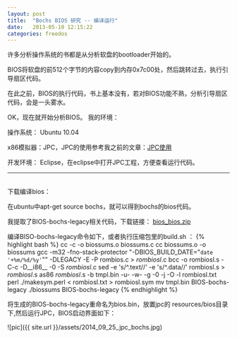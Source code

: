 ```yaml
---
layout: post
title:  "Bochs BIOS 研究 -- 编译运行"
date:   2013-05-10 12:15:22
categories: freedos
---
```

许多分析操作系统的书都是从分析软盘的bootloader开始的。

BIOS将软盘的前512个字节的内容copy到内存0x7c00处，然后跳转过去，执行引导扇区代码。

在此之前，BIOS的执行代码，书上基本没有，若对BIOS功能不熟，分析引导扇区代码，会是一头雾水。

OK，现在就开始分析BIOS。
我的环境：

操作系统：  Ubuntu 10.04

x86模拟器：JPC，JPC的使用参考我之前的文章：<a href="/jpc/2013/04/25/jpc.html">JPC使用</a>

开发环境： Eclipse，在eclipse中打开JPC工程，方便查看运行代码。

-------------------------------------------------
<br>
下载编译bios：

在ubuntu中apt-get source bochs，就可以得到bochs的bios代码。

我提取了BIOS-bochs-legacy相关代码，下载链接： <a href="http://pan.baidu.com/s/1jGl5If0">bios_bios.zip</a>

编译BISO-bochs-legacy命令如下，或者执行压缩包里的build.sh ：
{% highlight bash %}
cc    -c -o biossums.o biossums.c
cc   biossums.o   -o biossums
gcc -m32 -fno-stack-protector "-DBIOS_BUILD_DATE=\"`date '+%m/%d/%y'`\"" -DLEGACY -E -P rombios.c > _rombiosl_.c
bcc -o rombiosl.s -C-c -D__i86__ -0 -S _rombiosl_.c
sed -e 's/^\.text//' -e 's/^\.data//' rombiosl.s > _rombiosl_.s
as86 _rombiosl_.s -b tmpl.bin -u- -w- -g -0 -j -O -l rombiosl.txt
perl ./makesym.perl < rombiosl.txt > rombiosl.sym
mv tmpl.bin BIOS-bochs-legacy
./biossums BIOS-bochs-legacy
{% endhighlight %}

将生成的BIOS-bochs-legacy重命名为bios.bin，放置jpc的 resources/bios目录下,然后运行JPC，BIOS启动界面如下：

![pic]({{ site.url }}/assets/2014_09_25_jpc_bochs.jpg)

